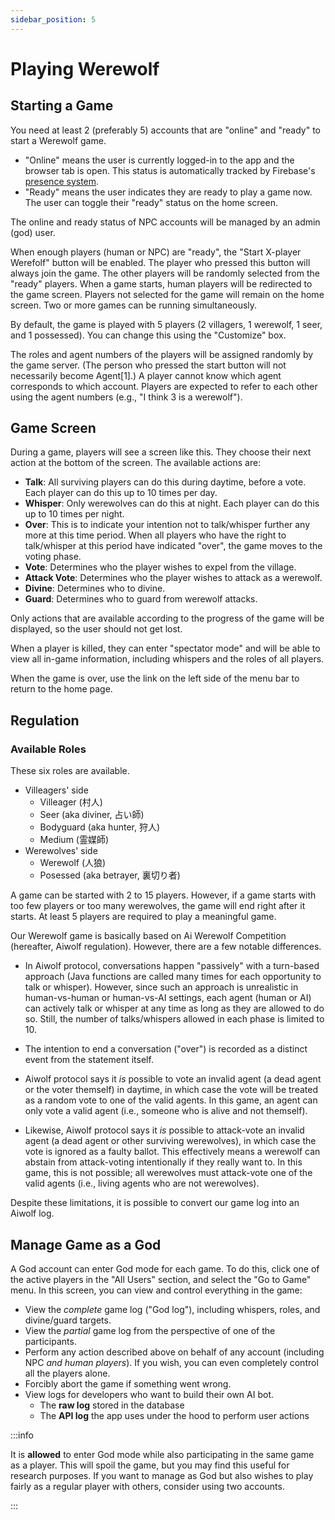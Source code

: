 ```yaml
---
sidebar_position: 5
---
```


# Playing Werewolf

## Starting a Game

You need at least 2 (preferably 5) accounts that are "online" and "ready" to start a Werewolf game.

- "Online" means the user is currently logged-in to the app and the browser tab is open. This status is automatically tracked by Firebase's [presence system](https://firebase.google.com/docs/database/web/offline-capabilities).
- "Ready" means the user indicates they are ready to play a game now. The user can toggle their "ready" status on the home screen.

The online and ready status of NPC accounts will be managed by an admin (god) user.

When enough players (human or NPC) are "ready", the "Start X-player Werefolf" button will be enabled. The player who pressed this button will always join the game. The other players will be randomly selected from the "ready" players. When a game starts, human players will be redirected to the game screen. Players not selected for the game will remain on the home screen. Two or more games can be running simultaneously.

By default, the game is played with 5 players (2 villagers, 1 werewolf, 1 seer, and 1 possessed). You can change this using the "Customize" box.

The roles and agent numbers of the players will be assigned randomly by the game server. (The person who pressed the start button will not necessarily become Agent\[1\].) A player cannot know which agent corresponds to which account. Players are expected to refer to each other using the agent numbers (e.g., "I think 3 is a werewolf").

## Game Screen

During a game, players will see a screen like this. They choose their next action at the bottom of the screen. The available actions are:

- **Talk**: All surviving players can do this during daytime, before a vote. Each player can do this up to 10 times per day.
- **Whisper**: Only werewolves can do this at night. Each player can do this up to 10 times per night.
- **Over**: This is to indicate your intention not to talk/whisper further any more at this time period. When all players who have the right to talk/whisper at this period have indicated "over", the game moves to the voting phase.
- **Vote**: Determines who the player wishes to expel from the village.
- **Attack Vote**: Determines who the player wishes to attack as a werewolf.
- **Divine**: Determines who to divine.
- **Guard**: Determines who to guard from werewolf attacks.

Only actions that are available according to the progress of the game will be displayed, so the user should not get lost.

When a player is killed, they can enter "spectator mode" and will be able to view all in-game information, including whispers and the roles of all players.

When the game is over, use the link on the left side of the menu bar to return to the home page.

## Regulation

### Available Roles

These six roles are available.

- Villeagers' side
  - Villeager (村人)
  - Seer (aka diviner, 占い師)
  - Bodyguard (aka hunter, 狩人)
  - Medium (霊媒師)
- Werewolves' side
  - Werewolf (人狼)
  - Posessed (aka betrayer, 裏切り者)

A game can be started with 2 to 15 players. However, if a game starts with too few players or too many werewolves, the game will end right after it starts. At least 5 players are required to play a meaningful game.

Our Werewolf game is basically based on Ai Werewolf Competition (hereafter, Aiwolf regulation). However, there are a few notable differences.

- In Aiwolf protocol, conversations happen "passively" with a turn-based approach (Java functions are called many times for each opportunity to talk or whisper). However, since such an approach is unrealistic in human-vs-human or human-vs-AI settings, each agent (human or AI) can actively talk or whisper at any time as long as they are allowed to do so. Still, the number of talks/whispers allowed in each phase is limited to 10.

- The intention to end a conversation ("over") is recorded as a distinct event from the statement itself.

- Aiwolf protocol says it _is_ possible to vote an invalid agent (a dead agent or the voter themself) in daytime, in which case the vote will be treated as a random vote to one of the valid agents. In this game, an agent can only vote a valid agent (i.e., someone who is alive and not themself).

- Likewise, Aiwolf protocol says it _is_ possible to attack-vote an invalid agent (a dead agent or other surviving werewolves), in which case the vote is ignored as a faulty ballot. This effectively means a werewolf can abstain from attack-voting intentionally if they really want to. In this game, this is not possible; all werewolves must attack-vote one of the valid agents (i.e., living agents who are not werewolves).

Despite these limitations, it is possible to convert our game log into an Aiwolf log.

## Manage Game as a God

A God account can enter God mode for each game. To do this, click one of the active players in the "All Users" section, and select the "Go to Game" menu. In this screen, you can view and control everything in the game:

- View the _complete_ game log ("God log"), including whispers, roles, and divine/guard targets.
- View the _partial_ game log from the perspective of one of the participants.
- Perform any action described above on behalf of any account (including NPC _and human players_). If you wish, you can even completely control all the players alone.
- Forcibly abort the game if something went wrong.
- View logs for developers who want to build their own AI bot.
  - The **raw log** stored in the database
  - The **API log** the app uses under the hood to perform user actions

:::info

It is **allowed** to enter God mode while also participating in the same game as a player. This will spoil the game, but you may find this useful for research purposes. If you want to manage as God but also wishes to play fairly as a regular player with others, consider using two accounts.

:::
